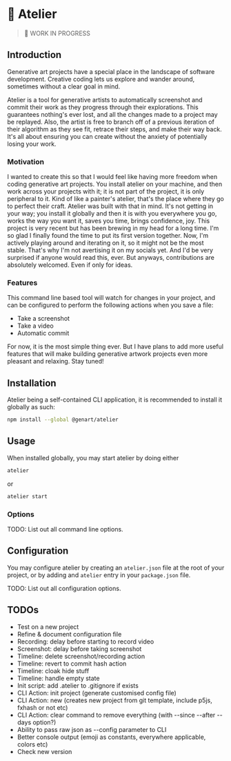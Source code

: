 # 🎨 Atelier

> 🚧 WORK IN PROGRESS

## Introduction

Generative art projects have a special place in the landscape of software development. Creative coding lets us explore and wander around, sometimes without a clear goal in mind.

Atelier is a tool for generative artists to automatically screenshot and commit their work as they progress through their explorations. This guarantees nothing's ever lost, and all the changes made to a project may be replayed. Also, the artist is free to branch off of a previous iteration of their algorithm as they see fit, retrace their steps, and make their way back. It's all about ensuring you can create without the anxiety of potentially losing your work.

### Motivation

I wanted to create this so that I would feel like having more freedom when coding generative art projects. You install atelier on your machine, and then work across your projects with it; it is not part of the project, it is only peripheral to it. Kind of like a painter's atelier, that's the place where they go to perfect their craft. Atelier was built with that in mind. It's not getting in your way; you install it globally and then it is with you everywhere you go, works the way you want it, saves you time, brings confidence, joy. This project is very recent but has been brewing in my head for a long time. I'm so glad I finally found the time to put its first version together. Now, I'm actively playing around and iterating on it, so it might not be the most stable. That's why I'm not avertising it on my socials yet. And I'd be very surprised if anyone would read this, ever. But anyways, contributions are absolutely welcomed. Even if only for ideas.

### Features

This command line based tool will watch for changes in your project, and can be configured to perform the following actions when you save a file:

- Take a screenshot
- Take a video
- Automatic commit

For now, it is the most simple thing ever. But I have plans to add more useful features that will make building generative artwork projects even more pleasant and relaxing. Stay tuned!

## Installation

Atelier being a self-contained CLI application, it is recommended to install it globally as such:

```bash
npm install --global @genart/atelier
```

## Usage

When installed globally, you may start atelier by doing either

```bash
atelier
```

or

```bash
atelier start
```

### Options

TODO: List out all command line options.

## Configuration

You may configure atelier by creating an `atelier.json` file at the root of your project, or by adding and `atelier` entry in your `package.json` file.

TODO: List out all configuration options.

## TODOs

- Test on a new project
- Refine & document configuration file
- Recording: delay before starting to record video
- Screenshot: delay before taking screenshot
- Timeline: delete screenshot/recording action
- Timeline: revert to commit hash action
- Timeline: cloak hide stuff
- Timeline: handle empty state
- Init script: add .atelier to .gitignore if exists
- CLI Action: init project (generate customised config file)
- CLI Action: new (creates new project from git template, include p5js, fxhash or not etc)
- CLI Action: clear command to remove everything (with --since --after --days option?)
- Ability to pass raw json as --config parameter to CLI
- Better console output (emoji as constants, everywhere applicable, colors etc)
- Check new version
